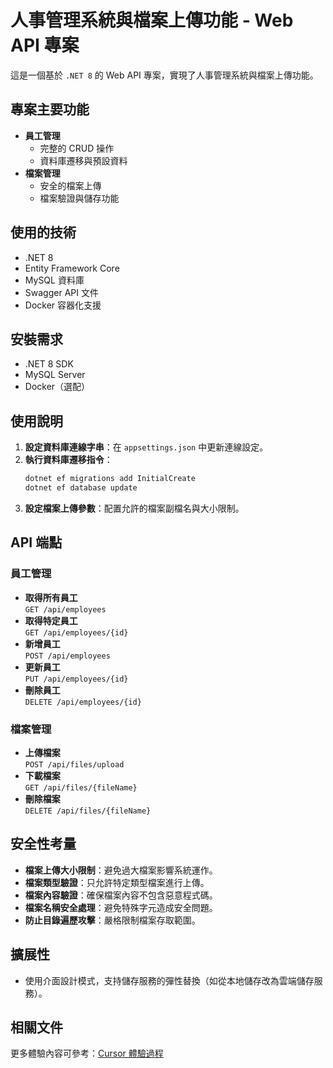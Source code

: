 # 人事管理系統與檔案上傳功能 - Web API 專案

這是一個基於 `.NET 8` 的 Web API 專案，實現了人事管理系統與檔案上傳功能。

## 專案主要功能
- **員工管理**
  - 完整的 CRUD 操作
  - 資料庫遷移與預設資料
- **檔案管理**
  - 安全的檔案上傳
  - 檔案驗證與儲存功能

## 使用的技術
- .NET 8
- Entity Framework Core
- MySQL 資料庫
- Swagger API 文件
- Docker 容器化支援

## 安裝需求
- .NET 8 SDK
- MySQL Server
- Docker（選配）

## 使用說明
1. **設定資料庫連線字串**：在 `appsettings.json` 中更新連線設定。
2. **執行資料庫遷移指令**：  
   ```bash
   dotnet ef migrations add InitialCreate
   dotnet ef database update
   ```
3. **設定檔案上傳參數**：配置允許的檔案副檔名與大小限制。

## API 端點

### 員工管理
- **取得所有員工**  
  `GET /api/employees`
- **取得特定員工**  
  `GET /api/employees/{id}`
- **新增員工**  
  `POST /api/employees`
- **更新員工**  
  `PUT /api/employees/{id}`
- **刪除員工**  
  `DELETE /api/employees/{id}`

### 檔案管理
- **上傳檔案**  
  `POST /api/files/upload`
- **下載檔案**  
  `GET /api/files/{fileName}`
- **刪除檔案**  
  `DELETE /api/files/{fileName}`

## 安全性考量
- **檔案上傳大小限制**：避免過大檔案影響系統運作。
- **檔案類型驗證**：只允許特定類型檔案進行上傳。
- **檔案內容驗證**：確保檔案內容不包含惡意程式碼。
- **檔案名稱安全處理**：避免特殊字元造成安全問題。
- **防止目錄遍歷攻擊**：嚴格限制檔案存取範圍。

## 擴展性
- 使用介面設計模式，支持儲存服務的彈性替換（如從本地儲存改為雲端儲存服務）。

## 相關文件
更多體驗內容可參考：[Cursor 體驗過程](https://docs.google.com/document/d/1_mENRUi27O8H1M7e0-BPz2sUJqrwINZYnxZInzPksbw/edit?usp=sharing)

